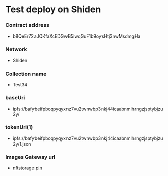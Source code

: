 # Test deploy on Shiden
### Contract address
* b8QeEr72aJQKfaXcEDGwB5iwqGuF1b9oysHtj3nwMsdmgHa

### Network
* Shiden

### Collection name
* Test34

### baseUri
* ipfs://bafybeifpboqpyqyxnz7vu2twnwbp3nkj44icaabnmlhrngzjsptybjzu2y/

### tokenUri(1)
* ipfs://bafybeifpboqpyqyxnz7vu2twnwbp3nkj44icaabnmlhrngzjsptybjzu2y/1.json

### Images Gateway url
* [nftstorage pin ](https://nftstorage.link/ipfs/bafybeifpboqpyqyxnz7vu2twnwbp3nkj44icaabnmlhrngzjsptybjzu2y)
